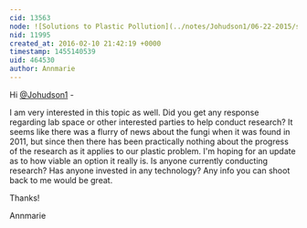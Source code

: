 ```yaml
---
cid: 13563
node: ![Solutions to Plastic Pollution](../notes/Johudson1/06-22-2015/solutions-to-plastic-pollution)
nid: 11995
created_at: 2016-02-10 21:42:19 +0000
timestamp: 1455140539
uid: 464530
author: Annmarie
---
```


Hi [@Johudson1](/profile/Johudson1) -

I am very interested in this topic as well.  Did you get any response regarding lab space or other interested parties to help conduct research?  It seems like there was a flurry of news about the fungi when it was found in 2011, but since then there has been practically nothing about the progress of the research as it applies to our plastic problem.  I'm hoping for an update as to how viable an option it really is.  Is anyone currently conducting research? Has anyone invested in any technology?  Any info you can shoot back to me would be great.

Thanks!

Annmarie